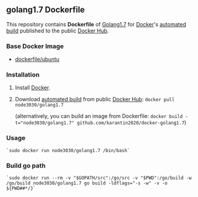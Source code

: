 ## golang1.7 Dockerfile


This repository contains **Dockerfile** of [Golang1.7](http://www.golang.org/) for [Docker](https://www.docker.com/)'s [automated build](https://hub.docker.com/r/node3030/golang1.7/) published to the public [Docker Hub](https://hub.docker.com/).


### Base Docker Image

* [dockerfile/ubuntu](http://dockerfile.github.io/#/ubuntu)


### Installation

1. Install [Docker](https://www.docker.com/).

2. Download [automated build](https://hub.docker.com/r/node3030/golang1.7) from public [Docker Hub](https://hub.docker.com/): `docker pull node3030/golang1.7`

   (alternatively, you can build an image from Dockerfile: `docker build -t="node3030/golang1.7" github.com/karantin2020/docker-golang1.7`)


### Usage

    `sudo docker run node3030/golang1.7 /bin/bash`

### Build go path

    `sudo docker run --rm -v "$GOPATH/src":/go/src -v "$PWD":/go/build -w /go/build node3030/golang1.7 go build -ldflags="-s -w" -v -o ${PWD##*/}`
